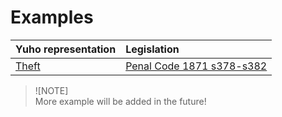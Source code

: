 # Examples

| Yuho representation | Legislation |
| :--- | :--- | 
| [Theft](sampleTheft.yh) | [Penal Code 1871 s378-s382](https://sso.agc.gov.sg/Act/PC1871) |

>![NOTE]  
> More example will be added in the future!